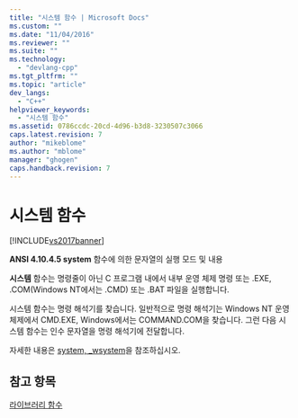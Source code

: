 ```yaml
---
title: "시스템 함수 | Microsoft Docs"
ms.custom: ""
ms.date: "11/04/2016"
ms.reviewer: ""
ms.suite: ""
ms.technology: 
  - "devlang-cpp"
ms.tgt_pltfrm: ""
ms.topic: "article"
dev_langs: 
  - "C++"
helpviewer_keywords: 
  - "시스템 함수"
ms.assetid: 0786ccdc-20cd-4d96-b3d8-3230507c3066
caps.latest.revision: 7
author: "mikeblome"
ms.author: "mblome"
manager: "ghogen"
caps.handback.revision: 7
---
```

# 시스템 함수
[!INCLUDE[vs2017banner](../assembler/inline/includes/vs2017banner.md)]

**ANSI 4.10.4.5 system** 함수에 의한 문자열의 실행 모드 및 내용  
  
 **시스템** 함수는 명령줄이 아닌 C 프로그램 내에서 내부 운영 체제 명령 또는 .EXE, .COM\(Windows NT에서는 .CMD\) 또는 .BAT 파일을 실행합니다.  
  
 시스템 함수는 명령 해석기를 찾습니다. 일반적으로 명령 해석기는 Windows NT 운영 체제에서 CMD.EXE, Windows에서는 COMMAND.COM을 찾습니다.   그런 다음 시스템 함수는 인수 문자열을 명령 해석기에 전달합니다.  
  
 자세한 내용은 [system, \_wsystem](../c-runtime-library/reference/system-wsystem.md)을 참조하십시오.  
  
## 참고 항목  
 [라이브러리 함수](../c-language/library-functions.md)